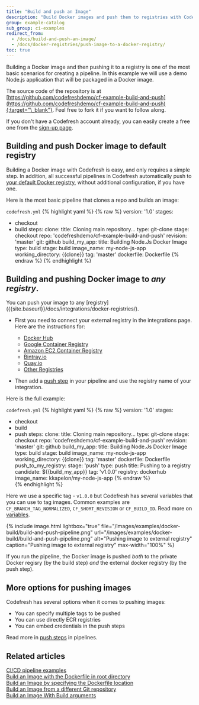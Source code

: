 ```yaml
---
title: "Build and push an Image"
description: "Build Docker images and push them to registries with Codefresh"
group: example-catalog
sub_group: ci-examples
redirect_from:
  - /docs/build-and-push-an-image/
  - /docs/docker-registries/push-image-to-a-docker-registry/ 
toc: true
---
```


Building a Docker image and then pushing it to a registry is one of the most basic scenarios for creating a pipeline.
In this example we will use a demo Node.js application that will be packaged in a Docker image.

The source code of the repository is at [https://github.com/codefreshdemo/cf-example-build-and-push](https://github.com/codefreshdemo/cf-example-build-and-push){:target="\_blank"}. Feel free to fork it if you want to follow along.

If you don't have a Codefresh account already, you can easily create a free one from the [sign-up page]({{site.baseurl}}/docs/administration/account-user-management/create-a-codefresh-account/).


## Building and push Docker image to default registry

Building a Docker image with Codefresh is easy, and only requires a simple step. In addition, all successful pipelines in Codefresh automatically push to [your default Docker registry]({{site.baseurl}}/docs/integrations/docker-registries/#the-default-registry), without  additional configuration, if you have one.

Here is the most basic pipeline that clones a repo and builds an image:

`codefresh.yml`
{% highlight yaml %}
{% raw %}
version: '1.0'
stages:
- checkout
- build
steps:
  clone:
    title: Cloning main repository...
    type: git-clone
    stage: checkout
    repo: 'codefreshdemo/cf-example-build-and-push'
    revision: 'master'
    git: github
  build_my_app:
    title: Building Node.Js Docker Image
    type: build
    stage: build
    image_name: my-node-js-app
    working_directory: {{clone}}
    tag: 'master'
    dockerfile: Dockerfile
{% endraw %}
{% endhighlight %}

## Building and pushing Docker image to _any registry_.

<!---check link-->You can push your image to any [registry]({{site.baseurl}}/docs/integrations/docker-registries/). 

* First you need to connect your external registry in the integrations page. Here are the instructions for:

  * [Docker Hub]({{site.baseurl}}/docs/integrations/docker-registries/docker-hub/)
  * [Google Container Registry]({{site.baseurl}}/docs/integrations/docker-registries/google-container-registry/)
  * [Amazon EC2 Container Registry]({{site.baseurl}}/docs/integrations/docker-registries/amazon-ec2-container-registry/)
  * [Bintray.io]({{site.baseurl}}/docs/integrations/docker-registries/bintray-io/)
  * [Quay.io]({{site.baseurl}}/docs/integrations/docker-registries/quay-io/)
  * [Other Registries]({{site.baseurl}}/docs/integrations/docker-registries/other-registries/)

* Then add a [push step]({{site.baseurl}}/docs/pipelines/steps/push/) in your pipeline and use the registry name of your integration.

Here is the full example:

`codefresh.yml`
{% highlight yaml %}
{% raw %}
version: '1.0'
stages:
- checkout
- build
- push
steps:
  clone:
    title: Cloning main repository...
    type: git-clone
    stage: checkout
    repo: 'codefreshdemo/cf-example-build-and-push'
    revision: 'master'
    git: github
  build_my_app:
    title: Building Node.Js Docker Image
    type: build
    stage: build
    image_name: my-node-js-app
    working_directory: {{clone}}
    tag: 'master'
    dockerfile: Dockerfile
  push_to_my_registry:
    stage: 'push'
    type: push
    title: Pushing to a registry
    candidate: ${{build_my_app}}
    tag: 'v1.0.0'
    registry: dockerhub
    image_name: kkapelon/my-node-js-app
{% endraw %}    
{% endhighlight %}

Here we use a specific tag - `v1.0.0` but 
Codefresh has several variables that you can use to tag images. Common examples are `CF_BRANCH_TAG_NORMALIZED`, `CF_SHORT_REVISION` or `CF_BUILD_ID`. Read more on [variables]({{site.baseurl}}/docs/pipelines/variables/).

{% include image.html
  lightbox="true"
  file="/images/examples/docker-build/build-and-push-pipeline.png"
  url="/images/examples/docker-build/build-and-push-pipeline.png"
  alt="Pushing image to external registry"
  caption="Pushing image to external registry"
  max-width="100%"
    %}


If you run the pipeline, the Docker image is pushed *both* to the private Docker regisry (by the build step) *and* the external docker registry (by the push step).


## More options for pushing images

Codefresh has several options when it comes to pushing images:
 
* You can specify multiple tags to be pushed
* You can use directly ECR registries
* You can embed credentials in the push steps

Read more in [push steps]({{site.baseurl}}/docs/pipelines/steps/push/) in pipelines.


## Related articles
[CI/CD pipeline examples]({{site.baseurl}}/docs/example-catalog/examples/#ci-examples)  
[Build an Image with the Dockerfile in root directory]({{site.baseurl}}/docs/example-catalog/ci-examples/build-an-image-dockerfile-in-root-directory/)  
[Build an Image by specifying the Dockerfile location]({{site.baseurl}}/docs/example-catalog/ci-examples/build-an-image-specify-dockerfile-location)  
[Build an Image from a different Git repository]({{site.baseurl}}/docs/example-catalog/ci-examples/build-an-image-from-a-different-git-repository)  
[Build an Image With Build arguments]({{site.baseurl}}/docs/example-catalog/ci-examples/build-an-image-with-build-arguments)
